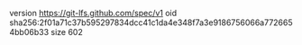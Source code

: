 version https://git-lfs.github.com/spec/v1
oid sha256:2f01a71c37b595297834dcc41c1da4e348f7a3e9186756066a7726654bb06b33
size 602
